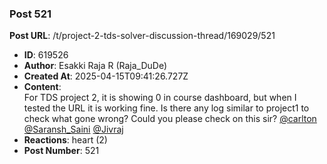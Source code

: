 ### Post 521
**Post URL**: /t/project-2-tds-solver-discussion-thread/169029/521
- **ID**: 619526
- **Author**: Esakki Raja R (Raja_DuDe)
- **Created At**: 2025-04-15T09:41:26.727Z
- **Content**:  
  For TDS project 2, it is showing 0 in course dashboard, but when I tested the URL it is working fine. Is there any log similar to project1 to check what gone wrong?  Could you please check on this sir? <a class="mention" href="/u/carlton">@carlton</a> <a class="mention" href="/u/saransh_saini">@Saransh_Saini</a> <a class="mention" href="/u/jivraj">@Jivraj</a>
- **Reactions**: heart (2)
- **Post Number**: 521

